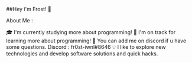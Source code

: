 ##Hey i'm Frost! 👋

About Me :


🎓  I'm currently studying more about programming!
🌱  I'm on track for learning more about programming!
💎  You can add me on discord if u have some questions. Discord : fr0st-iwnl#8646
💡  I like to explore new technologies and develop software solutions and quick hacks.
